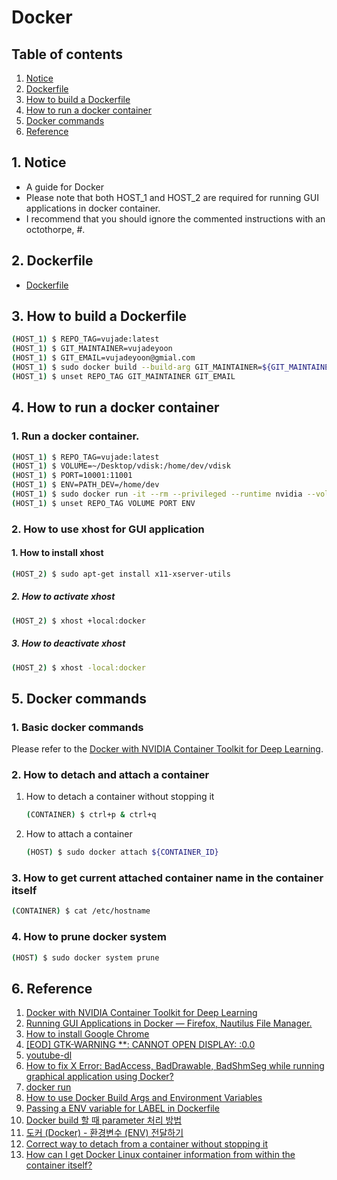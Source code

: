 # Docker


## Table of contents
1. [Notice](#notice)
2. [Dockerfile](#dockerfile)
3. [How to build a Dockerfile](#build_dockerfile)
4. [How to run a docker container](#run_docker_container)
5. [Docker commands](#docker_commands)
6. [Reference](#ref)


## 1. Notice <a name="notice"></a>
- A guide for Docker
- Please note that both HOST_1 and HOST_2 are required for running GUI applications in docker container.
- I recommend that you should ignore the commented instructions with an octothorpe, #.


## 2. Dockerfile <a name="dockerfile"></a>
- [Dockerfile](../Dockerfile)


## 3. How to build a Dockerfile <a name="build_dockerfile"></a>
```bash
(HOST_1) $ REPO_TAG=vujade:latest
(HOST_1) $ GIT_MAINTAINER=vujadeyoon
(HOST_1) $ GIT_EMAIL=vujadeyoon@gmial.com
(HOST_1) $ sudo docker build --build-arg GIT_MAINTAINER=${GIT_MAINTAINER} --build-arg GIT_EMAIL=${GIT_EMAIL} -t ${REPO_TAG} .
(HOST_1) $ unset REPO_TAG GIT_MAINTAINER GIT_EMAIL
```


## 4. How to run a docker container <a name="run_docker_container"></a>
### 1. Run a docker container.
```bash
(HOST_1) $ REPO_TAG=vujade:latest
(HOST_1) $ VOLUME=~/Desktop/vdisk:/home/dev/vdisk
(HOST_1) $ PORT=10001:11001
(HOST_1) $ ENV=PATH_DEV=/home/dev
(HOST_1) $ sudo docker run -it --rm --privileged --runtime nvidia --volume /tmp/.X11-unix:/tmp/.X11-unix:ro --env DISPLAY=unix$DISPLAY --ipc=host --net=host --volume ${VOLUME} --publish ${PORT} --env ${ENV} ${REPO_TAG} /bin/bash
(HOST_1) $ unset REPO_TAG VOLUME PORT ENV
```

### 2. How to use xhost for GUI application
#### 1. How to install xhost
```bash
(HOST_2) $ sudo apt-get install x11-xserver-utils
```
##### 2. How to activate xhost
```bash
(HOST_2) $ xhost +local:docker
```
##### 3. How to deactivate xhost
```bash
(HOST_2) $ xhost -local:docker
```


## 5. Docker commands <a name="docker_commands"></a>
### 1. Basic docker commands
Please refer to the [Docker with NVIDIA Container Toolkit for Deep Learning](https://vujadeyoon.github.io/blog/2022/docker_with_NVIDIA_container_toolkit_for_deep_learning/).

### 2. How to detach and attach a container
1. How to detach a container without stopping it
    ```bash
    (CONTAINER) $ ctrl+p & ctrl+q
    ```
2. How to attach a container
    ```bash
    (HOST) $ sudo docker attach ${CONTAINER_ID}
    ```

### 3. How to get current attached container name in the container itself
```bash
(CONTAINER) $ cat /etc/hostname
```

### 4. How to prune docker system
```bash
(HOST) $ sudo docker system prune
```


## 6. Reference <a name="ref"></a>
1. [Docker with NVIDIA Container Toolkit for Deep Learning](https://vujadeyoon.github.io/blog/2022/docker_with_NVIDIA_container_toolkit_for_deep_learning/)
2. [Running GUI Applications in Docker — Firefox, Nautilus File Manager.](https://medium.com/codex/running-gui-applications-in-docker-firefox-nautilus-file-manager-5424694104ec)
3. [How to install Google Chrome](https://askubuntu.com/questions/510056/how-to-install-google-chrome)
4. [[EOD] GTK-WARNING **: CANNOT OPEN DISPLAY: :0.0](https://eungbean.github.io/2018/11/19/EOD-Gtk-WARNING-cannot-open-display/)
5. [youtube-dl](http://ytdl-org.github.io/youtube-dl/index.html)
6. [How to fix X Error: BadAccess, BadDrawable, BadShmSeg while running graphical application using Docker?](https://askubuntu.com/questions/1237400/how-to-fix-x-error-badaccess-baddrawable-badshmseg-while-running-graphical-ap)
7. [docker run](https://docs.docker.com/engine/reference/commandline/run/)
8. [How to use Docker Build Args and Environment Variables](https://refine.dev/blog/docker-build-args-and-env-vars/)
9. [Passing a ENV variable for LABEL in Dockerfile](https://stackoverflow.com/questions/63017082/passing-a-env-variable-for-label-in-dockerfile)
10. [Docker build 할 때 parameter 처리 방법](https://blusky10.tistory.com/404)
11. [도커 (Docker) - 환경변수 (ENV) 전달하기](https://m.blog.naver.com/PostView.naver?isHttpsRedirect=true&blogId=complusblog&logNo=220975099502)
12. [Correct way to detach from a container without stopping it](https://stackoverflow.com/questions/25267372/correct-way-to-detach-from-a-container-without-stopping-it)
13. [How can I get Docker Linux container information from within the container itself?](https://stackoverflow.com/questions/20995351/how-can-i-get-docker-linux-container-information-from-within-the-container-itsel)

